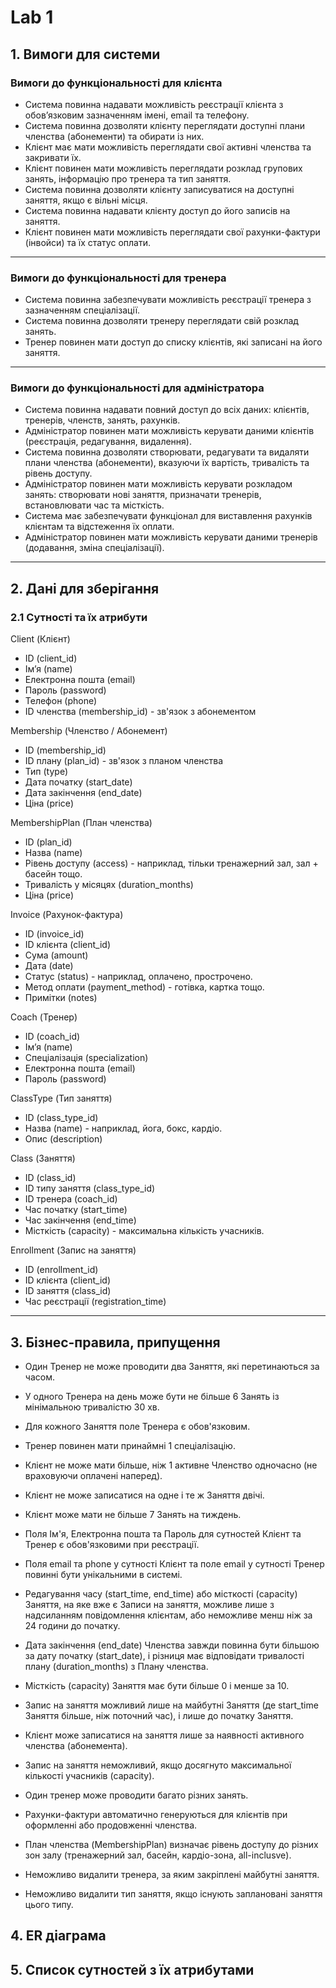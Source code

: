 # Lab 1
## 1. Вимоги для системи

### Вимоги до функціональності для клієнта

*  Система повинна надавати можливість реєстрації клієнта з обов’язковим зазначенням імені, email та телефону.
*  Система повинна дозволяти клієнту переглядати доступні плани членства (абонементи) та обирати із них.
*  Клієнт має мати можливість переглядати свої активні членства та закривати їх.
*  Клієнт повинен мати можливість переглядати розклад групових занять, інформацію про тренера та тип заняття.
*  Система повинна дозволяти клієнту записуватися на доступні заняття, якщо є вільні місця.
*  Система повинна надавати клієнту доступ до його записів на заняття.
*  Клієнт повинен мати можливість переглядати свої рахунки-фактури (інвойси) та їх статус оплати.

---

### Вимоги до функціональності для тренера

*  Система повинна забезпечувати можливість реєстрації тренера з зазначенням спеціалізації.
*  Система повинна дозволяти тренеру переглядати свій розклад занять.
*  Тренер повинен мати доступ до списку клієнтів, які записані на його заняття.

---

### Вимоги до функціональності для адміністратора

*  Система повинна надавати повний доступ до всіх даних: клієнтів, тренерів, членств, занять, рахунків.
*  Адміністратор повинен мати можливість керувати даними клієнтів (реєстрація, редагування, видалення).
*  Система повинна дозволяти створювати, редагувати та видаляти плани членства (абонементи), вказуючи їх вартість, тривалість та рівень доступу.
*  Адміністратор повинен мати можливість керувати розкладом занять: створювати нові заняття, призначати тренерів, встановлювати час та місткість.
*  Система має забезпечувати функціонал для виставлення рахунків клієнтам та відстеження їх оплати.
*  Адміністратор повинен мати можливість керувати даними тренерів (додавання, зміна спеціалізації).

---

## 2. Дані для зберігання

### 2.1 Сутності та їх атрибути

Client (Клієнт)
* ID (client_id)
* Ім’я (name)
* Електронна пошта (email)
* Пароль (password)
* Телефон (phone)
* ID членства (membership_id) - зв'язок з абонементом

Membership (Членство / Абонемент)
* ID (membership_id)
* ID плану (plan_id) - зв'язок з планом членства
* Тип (type)
* Дата початку (start_date)
* Дата закінчення (end_date)
* Ціна (price)

MembershipPlan (План членства)
* ID (plan_id)
* Назва (name)
* Рівень доступу (access) - наприклад, тільки тренажерний зал, зал + басейн тощо.
* Тривалість у місяцях (duration_months)
* Ціна (price)

Invoice (Рахунок-фактура)
* ID (invoice_id)
* ID клієнта (client_id)
* Сума (amount)
* Дата (date)
* Статус (status) - наприклад, оплачено, прострочено.
* Метод оплати (payment_method) - готівка, картка тощо.
* Примітки (notes)

Coach (Тренер)
* ID (coach_id)
* Ім’я (name)
* Спеціалізація (specialization)
* Електронна пошта (email)
* Пароль (password)

ClassType (Тип заняття)
* ID (class_type_id)
* Назва (name) - наприклад, йога, бокс, кардіо.
* Опис (description)

Class (Заняття)
* ID (class_id)
* ID типу заняття (class_type_id)
* ID тренера (coach_id)
* Час початку (start_time)
* Час закінчення (end_time)
* Місткість (capacity) - максимальна кількість учасників.

Enrollment (Запис на заняття)
* ID (enrollment_id)
* ID клієнта (client_id)
* ID заняття (class_id)
* Час реєстрації (registration_time)

---

## 3. Бізнес-правила, припущення

* Один Тренер не може проводити два Заняття, які перетинаються за часом.

* У одного Тренера на день може бути не більше 6 Занять із мінімальною тривалістю 30 хв.

* Для кожного Заняття поле Тренера є обов'язковим.

* Тренер повинен мати принаймні 1 спеціалізацію.

* Клієнт не може мати більше, ніж 1 активне Членство одночасно (не враховуючи оплачені наперед).

* Клієнт не може записатися на одне і те ж Заняття двічі.

* Клієнт може мати не більше 7 Занять на тиждень.

* Поля Ім'я, Електронна пошта та Пароль для сутностей Клієнт та Тренер є обов'язковими при реєстрації.

* Поля email та phone у сутності Клієнт та поле email у сутності Тренер повинні бути унікальними в системі.

* Редагування часу (start_time, end_time) або місткості (capacity) Заняття, на яке вже є Записи на заняття, можливе лише з надсиланням повідомлення клієнтам, або неможливе менш ніж за 24 години до початку.

* Дата закінчення (end_date) Членства завжди повинна бути більшою за дату початку (start_date), і різниця має відповідати тривалості плану (duration_months) з Плану членства.

* Місткість (capacity) Заняття має бути більше 0 і менше за 10.

* Запис на заняття можливий лише на майбутні Заняття (де start_time Заняття більше, ніж поточний час), і лише до початку Заняття.

* Клієнт може записатися на заняття лише за наявності активного членства (абонемента).

* Запис на заняття неможливий, якщо досягнуто максимальної кількості учасників (capacity).

* Один тренер може проводити багато різних занять.

* Рахунки-фактури автоматично генеруються для клієнтів при оформленні або продовженні членства.

* План членства (MembershipPlan) визначає рівень доступу до різних зон залу (тренажерний зал, басейн, кардіо-зона, all-inclusve).

* Неможливо видалити тренера, за яким закріплені майбутні заняття.

* Неможливо видалити тип заняття, якщо існують заплановані заняття цього типу.

## 4. ER діаграма

## 5. Список сутностей з їх атрибутами

